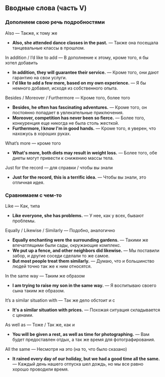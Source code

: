 ## Вводные слова (часть V)

### Дополняем свою речь подробностями

Also — Также, к тому же

* **Also, she attended dance classes in the past.** — Также она посещала танцевальные классы в прошлом.

In addition / I’d like to add — В дополнение к этому, кроме того, я бы хотел добавить

* **In addition, they will guarantee their service.**  — Кроме того, они дают гарантию на свои услуги.
* **I'd like to add a few more, based on my own experience.** — Я бы немного добавил, исходя из собственного опыта.

Besides / Moreover / Furthermore — Кроме того, более того

* **Besides, he often has fascinating adventures.** — Кроме того, он постоянно попадает в увлекательные приключения.
* **Moreover, competition has never been so fierce.** — Более того, конкуренция еще никогда не была столь жесткой.
* **Furthermore, I know I'm in good hands.** — Кроме того, я уверен, что нахожусь в хороших руках.

What’s more	— кроме того

* **What's more, both diets may result in weight loss.** — Более того, обе диеты могут привести к снижению массы тела.

Just for the record	— для справки / чтобы вы знали

* **Just for the record, this is a terrific idea.** — Чтобы вы знали, это отличная идея.


### Сравнимаем с чем-то

Like — Как, типа

* **Like everyone, she has problems.** — У нее, как у всех, бывают проблемы.

Equally / Likewise / Similarly — Подобно, аналогично

* **Equally enchanting were the surrounding gardens.** — Такими же впечатлящими были сады, окружающие комплекс.
* **We put up a fence, and other neighbors did likewise.** —  Мы поставили забор, и другие соседи сделали то же самое.
* **But most people treat them similarly.** — Думаю, что и большинство людей точно так же к ним относятся.

In the same way — Таким же образом

* **I am trying to raise my son in the same way.** — Я воспитываю своего сына таким же образом.

It’s a similar situation with — Так же дело обстоит и с

* **It's a similar situation with prices.** — Похожая ситуация складывается с ценами.

As well as — Тоже / Так же, как и

* **You will be given a rest, as well as time for photographing.** — Вам будет предоставлен отдых, а так же время для фотографирования.

All the same — Несмотря на это (на то, что было сказано)

* **It rained every day of our holiday, but we had a good time all the same.** — Каждый день нашего отпуска шел дождь, но мы все равно хорошо проводили время.
